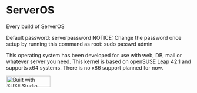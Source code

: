 # ServerOS
Every build of ServerOS

Default password: serverpassword
NOTICE: Change the password once setup by running this command as root: sudo passwd admin

This operating system has been developed for use with web, DB, mail or whatever server you need. This kernel is based on openSUSE Leap 42.1 and supports x64 systems. There is no x86 support planned for now.

<a href="http://susestudio.com"><img title="Built with SUSE Studio"
    src="http://susestudio.com/images/built-with-web.png" width="120"
    height="30" alt="Built with SUSE Studio"></a>
